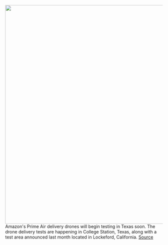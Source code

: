<img src='https://cdn.vox-cdn.com/thumbor/-daY9HhUMqTRyQSOeMuBOdIjKvI=/0x0:2386x1304/1200x800/filters:focal(1003x462:1383x842)/cdn.vox-cdn.com/uploads/chorus_image/image/71122404/Screen_Shot_2022_07_15_at_9.34.23_AM.0.png' width='700px' /><br/>
Amazon's Prime Air delivery drones will begin testing in Texas soon. The drone delivery tests are happening in College Station, Texas, along with a test area announced last month located in Lockeford, California.
<a href='https://www.theverge.com/2022/7/15/23220069/amazon-prime-air-drone-delivery-packages-test-texas-california'> Source <a/>